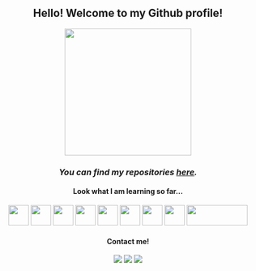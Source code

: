 
<div align="center"> 

## Hello! Welcome to my Github profile!

<img src="https://lh3.googleusercontent.com/FkKXe313BKKSJkjOavw9joYRopgSeJgujtxvGB4xDvpQoaQAQSzUnXvs5-BYXNkNJZ8T6ji_qPrGO3ZOz8hqr1RQNtVrxLZqVjS-6ITKdyId5ubXMzCy633gbHCFb9mtVzpDVC761-cm7ErK0dgb8cFTYSnoud8tfmWj8nmugVbPS7K1vNMgLviDmLg2XIeVLO7L0fKjjn0vSFTKeVWjakEwIE2OlH1edQir4DofFoGrezuJPE5p1zXdYvbHzYkeoq6uXw95P2hgtim6eGF29OQYs8nMPKIaDj2soJugftMl0eVuB9_N2Pesx5CWULFmsTZwJW85I_Vpl0-4jHEbDiQ7eEL4aTKZEsan4wmA0mGpTf5LWkjqCqo_WcXU2LUx7NByTkhEHaDLhEIJyaW2E8dW-Ecwtt-ANJQJQz7F7Zu5NRLm5wV3a7RSICtIRKqYMc_Srpe4cf1uIUZlxCoNvIoVorjEzhWKsrXi_If0HJ3cPzBHTxBmeDKRvZ3beB7yso1RGo5x4EnkUOwsS2kQdx1o1XQuvC7PSKW55YZ0eEIKnPrEK5TKv4wyKBlYCWb8Pa9XKLHE5Qzbpck0HLn3FhLdgkHFU3Q8aV_jFAIHeiKfLrY6No2lJ0WuQWncHS04jUey747c14h0pyXgnGxPnAD-rgy1luQWVCn6el4qGzlJEKYX-bo-fsG_ut22TeklrUPlO9qgYsF7-0fWLY_X6rIagrRzGhZ1xSQA-XafUIE1r95d9tYJmo27j7Vze6gP_2FFAjBY6JZQQJpk9U1UvWTRCeab0B73x5Nif_u141NL5UB6cYCNIBqsjkRHXaKlPj4tGY99CTl8Nc03bVlfio1A9MEh_7qdqcfesAPQouVvarcf9WCLFV-5dlaaXAFZlMTZYdcixoMELtRFbE2JXs2PodzN4OSFn0thaMW1Jml9q6g_ZSIyH5G0FP5t2X_-4EooYXRPAO0JkvOnBTp_WFz6H69HLLnIA9p9ukOFv-xkFMCDFA6Hjg=s328-no?authuser=0" width="250" height="250"/>

### _You can find my repositories [here](https://github.com/fernandaschiller?tab=repositories)._

#### Look what I am learning so far...
<img src="https://cdn.jsdelivr.net/gh/devicons/devicon/icons/java/java-original.svg" width="40" height="40"/>
<img src="https://cdn.jsdelivr.net/gh/devicons/devicon/icons/html5/html5-original-wordmark.svg" width="40" height="40"/>
<img src="https://cdn.jsdelivr.net/gh/devicons/devicon/icons/mysql/mysql-original.svg" width="40" height="40"/>
<img src="https://cdn.jsdelivr.net/gh/devicons/devicon/icons/php/php-original.svg" width="40" height="40"/>
<img src="https://cdn.jsdelivr.net/gh/devicons/devicon/icons/python/python-original.svg" width="40" height="40"/>
<img src="https://cdn.jsdelivr.net/gh/devicons/devicon/icons/c/c-original.svg" width="40" height="40"/>
<img src="https://upload.wikimedia.org/wikipedia/commons/thumb/9/9c/IntelliJ_IDEA_Icon.svg/1024px-IntelliJ_IDEA_Icon.svg.png?20200803071016" width="40" height="40"/>
<img src="https://cdn.jsdelivr.net/gh/devicons/devicon/icons/vscode/vscode-original.svg" width="40" height="40"/>
<img src="https://junit.org/junit4/images/junit5-banner.png" width="120" height="40"/>

#### Contact me!
<div>
<a href = "mailto:schillerfe@gmail.com"><img src="https://img.shields.io/badge/Gmail-D14836?style=for-the-badge&logo=gmail&logoColor=white" target="_blank"></a>
<a href="https://www.linkedin.com/in/fernanda-schiller" target="_blank"><img src="https://img.shields.io/badge/-LinkedIn-%230077B5?style=for-the-badge&logo=linkedin&logoColor=white" target="_blank"></a>
<a href="https://instagram.com/schillerfe" target="_blank"><img src="https://img.shields.io/badge/-Instagram-%23E4405F?style=for-the-badge&logo=instagram&logoColor=white" target="_blank"></a>
</div>


          
          
          
          


<!--
**fernandaschiller/fernandaschiller** is a ✨ _special_ ✨ repository because its `README.md` (this file) appears on your GitHub profile.

Here are some ideas to get you started:

- 🔭 I’m currently working on ...
- 🌱 I’m currently learning ...
- 👯 I’m looking to collaborate on ...
- 🤔 I’m looking for help with ...
- 💬 Ask me about ...
- 📫 How to reach me: ...
- 😄 Pronouns: ...
- ⚡ Fun fact: ...
-->
